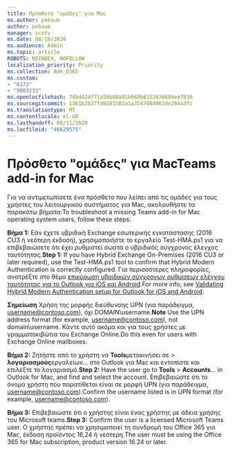 ```yaml
---
title: Πρόσθετο "ομάδες" για Mac
ms.author: pebaum
author: pebaum
manager: scotv
ms.date: 08/10/2020
ms.audience: Admin
ms.topic: article
ROBOTS: NOINDEX, NOFOLLOW
localization_priority: Priority
ms.collection: Adm_O365
ms.custom:
- "6173"
- "9003233"
ms.openlocfilehash: 74bd424f71a59b80a91b960b815363668bee7036
ms.sourcegitcommit: 1361b2b37fd0201502a1a3547084961de284a3fc
ms.translationtype: MT
ms.contentlocale: el-GR
ms.lasthandoff: 08/11/2020
ms.locfileid: "46629575"
---
```

# <a name="teams-add-in-for-mac"></a><span data-ttu-id="9d2ec-102">Πρόσθετο "ομάδες" για Mac</span><span class="sxs-lookup"><span data-stu-id="9d2ec-102">Teams add-in for Mac</span></span>

<span data-ttu-id="9d2ec-103">Για να αντιμετωπίσετε ένα πρόσθετο που λείπει από τις ομάδες για τους χρήστες του λειτουργικού συστήματος για Mac, ακολουθήστε τα παρακάτω βήματα:</span><span class="sxs-lookup"><span data-stu-id="9d2ec-103">To troubleshoot a missing Teams add-in for Mac operating system users, follow these steps:</span></span>

<span data-ttu-id="9d2ec-104">**Βήμα 1:** Εάν έχετε υβριδική Exchange εσωτερικής εγκατάστασης (2016 CU3 ή νεότερη έκδοση), χρησιμοποιήστε το εργαλείο Test-HMA.ps1 για να επιβεβαιώσετε ότι έχει ρυθμιστεί σωστά ο υβριδικός σύγχρονος έλεγχος ταυτότητας.</span><span class="sxs-lookup"><span data-stu-id="9d2ec-104">**Step 1:** If you have Hybrid Exchange On-Premises (2016 CU3 or later required), use the Test-HMA.ps1 tool to confirm that Hybrid Modern Authentication is correctly configured.</span></span> <span data-ttu-id="9d2ec-105">Για περισσότερες πληροφορίες, ανατρέξτε στο θέμα [επικύρωση υβριδικών σύγχρονων ρυθμίσεων ελέγχου ταυτότητας για το Outlook για iOS και Android](https://aka.ms/AA980zq).</span><span class="sxs-lookup"><span data-stu-id="9d2ec-105">For more info, see [Validating Hybrid Modern Authentication setup for Outlook for iOS and Android](https://aka.ms/AA980zq).</span></span>  

<span data-ttu-id="9d2ec-106">**Σημείωση** Χρήση της μορφής διεύθυνσης UPN (για παράδειγμα, [username@contoso.com](mailto:username@contoso.com)), όχι DOMAIN\username.</span><span class="sxs-lookup"><span data-stu-id="9d2ec-106">**Note** Use the UPN address format (for example, [username@contoso.com](mailto:username@contoso.com)), not domain\username.</span></span> <span data-ttu-id="9d2ec-107">Κάντε αυτό ακόμα και για τους χρήστες με γραμματοκιβώτια του Exchange Online.</span><span class="sxs-lookup"><span data-stu-id="9d2ec-107">Do this even for users with Exchange Online mailboxes.</span></span>

<span data-ttu-id="9d2ec-108">**Βήμα 2:** Ζητήστε από το χρήστη να **Tools**μετακινήσει σε  >  **λογαριασμούς**εργαλείων... στο Outlook για Mac και εντοπίστε και επιλέξτε το λογαριασμό.</span><span class="sxs-lookup"><span data-stu-id="9d2ec-108">**Step 2:** Have the user go to **Tools** > **Accounts**... in Outlook for Mac, and find and select the account.</span></span> <span data-ttu-id="9d2ec-109">Επιβεβαιώστε ότι το όνομα χρήστη που παρατίθεται είναι σε μορφή UPN (για παράδειγμα, [username@contoso.com](mailto:username@contoso.com)).</span><span class="sxs-lookup"><span data-stu-id="9d2ec-109">Confirm the username listed is in UPN format (for example, [username@contoso.com](mailto:username@contoso.com)).</span></span>

<span data-ttu-id="9d2ec-110">**Βήμα 3:** Επιβεβαιώστε ότι ο χρήστης είναι ένας χρήστης με άδεια χρήσης του Microsoft teams.</span><span class="sxs-lookup"><span data-stu-id="9d2ec-110">**Step 3:** Confirm the user is a licensed Microsoft Teams user.</span></span> <span data-ttu-id="9d2ec-111">Ο χρήστης πρέπει να χρησιμοποιεί τη συνδρομή του Office 365 για Mac, έκδοση προϊόντος 16,24 ή νεότερη.</span><span class="sxs-lookup"><span data-stu-id="9d2ec-111">The user must be using the Office 365 for Mac subscription, product version 16.24 or later.</span></span>